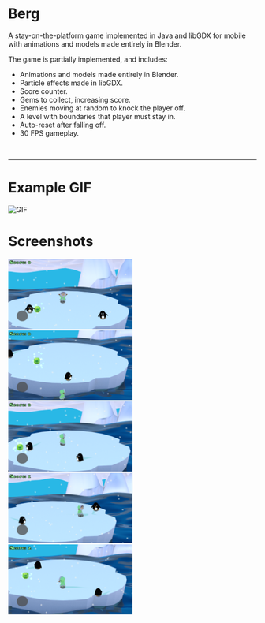 # Berg
A stay-on-the-platform game implemented in Java and libGDX for mobile with animations and models made entirely in Blender.

The game is partially implemented, and includes:<br>
<ul>
  <li>Animations and models made entirely in Blender.</li>
  <li>Particle effects made in libGDX.</li>
  <li>Score counter.</li>
  <li>Gems to collect, increasing score.</li>
  <li>Enemies moving at random to knock the player off.</li>
  <li>A level with boundaries that player must stay in.</li>
  <li>Auto-reset after falling off.</li>
  <li>30 FPS gameplay.</li>
</ul>
<br>
<hr>


# Example GIF
![GIF](https://thumbs.gfycat.com/OccasionalMetallicJumpingbean-size_restricted.gif)


# Screenshots
<p float="left">
  <img src="https://raw.githubusercontent.com/hareesh-mathiy/Berg/master/Screenshots/pic1.png" width="50%"/>
  <br>
  <img src="https://raw.githubusercontent.com/hareesh-mathiy/Berg/master/Screenshots/pic2.png" width="50%"/>
  <br>
  <img src="https://raw.githubusercontent.com/hareesh-mathiy/Berg/master/Screenshots/pic3.png" width="50%"/>
  <br>
  <img src="https://raw.githubusercontent.com/hareesh-mathiy/Berg/master/Screenshots/pic4.png" width="50%"/>
  <br>
  <img src="https://raw.githubusercontent.com/hareesh-mathiy/Berg/master/Screenshots/pic5.png" width="50%"/>
</p>
